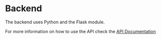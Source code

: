 # Backend

The backend uses Python and the Flask module.

For more information on how to use the API check the [API Documentation](API-Documentation.md)